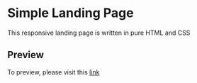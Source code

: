 # Simple Landing Page

This responsive landing page is written in pure HTML and CSS

## Preview

To preview, please visit this [link](http://logo-landing-page.surge.sh/)
